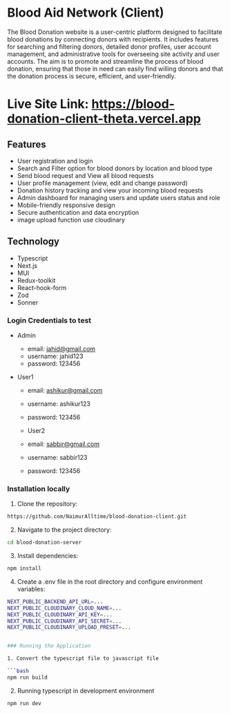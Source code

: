 # Blood Aid Network (Client)

The Blood Donation website is a user-centric platform designed to facilitate blood donations by connecting donors with recipients. It includes features for searching and filtering donors, detailed donor profiles, user account management, and administrative tools for overseeing site activity and user accounts. The aim is to promote and streamline the process of blood donation, ensuring that those in need can easily find willing donors and that the donation process is secure, efficient, and user-friendly.

# Live Site Link: https://blood-donation-client-theta.vercel.app

## Features

- User registration and login
- Search and Filter option for blood donors by location and blood type
- Send blood request and View all blood requests
- User profile management (view, edit and change password)
- Donation history tracking and view your incoming blood requests
- Admin dashboard for managing users and update users status and role
- Mobile-friendly responsive design
- Secure authentication and data encryption
- image upload function use cloudinary

## Technology

- Typescript
- Next.js
- MUI
- Redux-toolkit
- React-hook-form
- Zod
- Sonner

### Login Credentials to test

- Admin

  - email: jahid@gmail.com
  - username: jahid123
  - password: 123456

- User1

  - email: ashikur@gmail.com
  - username: ashikur123
  - password: 123456

  - User2

  - email: sabbir@gmail.com
  - username: sabbir123
  - password: 123456

### Installation locally

1. Clone the repository:

```bash
https://github.com/NaimurAlltime/blood-donation-client.git
```

2. Navigate to the project directory:

```bash
cd blood-donation-server
```

3. Install dependencies:

```bash
npm install
```

4. Create a .env file in the root directory and configure environment variables:

````bash
NEXT_PUBLIC_BACKEND_API_URL=...
NEXT_PUBLIC_CLOUDINARY_CLOUD_NAME=...
NEXT_PUBLIC_CLOUDINARY_API_KEY=...
NEXT_PUBLIC_CLOUDINARY_API_SECRET=...
NEXT_PUBLIC_CLOUDINARY_UPLOAD_PRESET=...


### Running the Application

1. Convert the typescript file to javascript file

```bash
npm run build
````

2. Running typescript in development environment

```bash
npm run dev
```
